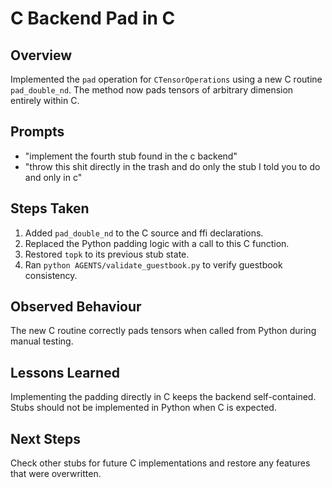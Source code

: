 # C Backend Pad in C

## Overview
Implemented the `pad` operation for `CTensorOperations` using a new C routine `pad_double_nd`. The method now pads tensors of arbitrary dimension entirely within C.

## Prompts
- "implement the fourth stub found in the c backend"
- "throw this shit directly in the trash and do only the stub I told you to do and only in c"

## Steps Taken
1. Added `pad_double_nd` to the C source and ffi declarations.
2. Replaced the Python padding logic with a call to this C function.
3. Restored `topk` to its previous stub state.
4. Ran `python AGENTS/validate_guestbook.py` to verify guestbook consistency.

## Observed Behaviour
The new C routine correctly pads tensors when called from Python during manual testing.

## Lessons Learned
Implementing the padding directly in C keeps the backend self-contained. Stubs should not be implemented in Python when C is expected.

## Next Steps
Check other stubs for future C implementations and restore any features that were overwritten.
